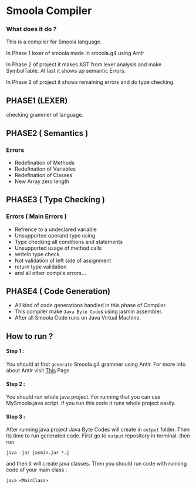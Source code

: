 # Smoola Compiler
### What does it do ? 
This is a compiler for Smoola language.

In Phase 1 lexer of smoola made in smoola.g4 using Antlr

In Phase 2 of project it makes AST from lexer analysis and make SymbolTable. At last it shows up semantic Errors.

In Phase 3 of project it shows remaining errors and do type checking.

## PHASE1 (LEXER)
checking grammer of language.

## PHASE2 ( Semantics )
### Errors 
* Redefination of Methods 
* Redefination of Variables
* Redefination of Classes
* New Array zero length 

## PHASE3 ( Type Checking )
### Errors ( Main Errors ) 
* Refrence to a undeclared variable
* Unsupported operand type using 
* Type checking all conditions and statements
* Unsupported usage of method calls
* writeln type check
* Not validation of left side of assignment
* return type validation
* and all other compile errors...

## PHASE4 ( Code Generation)
* All kind of code generations handled in this phase of Compiler.
* This compiler make `Java Byte Code`s using jasmin assembler. 
* After all Smoola Code runs on Java Virtual Machine.

## How to run ? 
#### Step 1 :
You should at first `generate` Smoola.g4 grammer using Antlr. For more info about Antlr visit [This](https://www.antlr.org) Page.
#### Step 2 : 
You should run whole java project. For running that you can use MySmoola.java script. If you run this code it runs whole project easily.
#### Step 3 : 
After running java project Java Byte Codes will create in `output` folder. Then its time to run generated code.
First go to `output` repository in terminal. then run
```
java -jar jasmin.jar *.j
```
and then it will create java classes. Then you should run code with running code of your main class :
```
java <MainClass>
```
